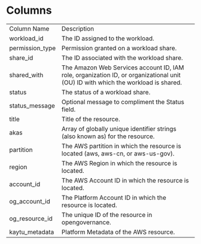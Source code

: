 # Columns  

<table>
	<tr><td>Column Name</td><td>Description</td></tr>
	<tr><td>workload_id</td><td>The ID assigned to the workload.</td></tr>
	<tr><td>permission_type</td><td>Permission granted on a workload share.</td></tr>
	<tr><td>share_id</td><td>The ID associated with the workload share.</td></tr>
	<tr><td>shared_with</td><td>The Amazon Web Services account ID, IAM role, organization ID, or organizational unit (OU) ID with which the workload is shared.</td></tr>
	<tr><td>status</td><td>The status of a workload share.</td></tr>
	<tr><td>status_message</td><td>Optional message to compliment the Status field.</td></tr>
	<tr><td>title</td><td>Title of the resource.</td></tr>
	<tr><td>akas</td><td>Array of globally unique identifier strings (also known as) for the resource.</td></tr>
	<tr><td>partition</td><td>The AWS partition in which the resource is located (aws, aws-cn, or aws-us-gov).</td></tr>
	<tr><td>region</td><td>The AWS Region in which the resource is located.</td></tr>
	<tr><td>account_id</td><td>The AWS Account ID in which the resource is located.</td></tr>
	<tr><td>og_account_id</td><td>The Platform Account ID in which the resource is located.</td></tr>
	<tr><td>og_resource_id</td><td>The unique ID of the resource in opengovernance.</td></tr>
	<tr><td>kaytu_metadata</td><td>Platform Metadata of the AWS resource.</td></tr>
</table>